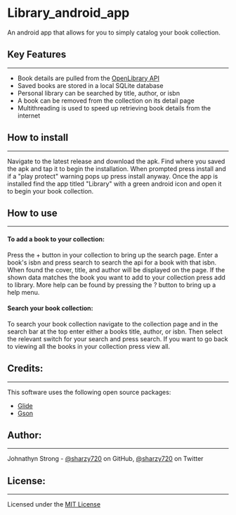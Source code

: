 # Library_android_app

An android app that allows for you to simply catalog your book collection.

## Key Features

---

* Book details are pulled from the [OpenLibrary API](https://openlibrary.org/developers/api)
* Saved books are stored in a local SQLite database
* Personal library can be searched by title, author, or isbn
* A book can be removed from the collection on its detail page
* Multithreading is used to speed up retrieving book details from the internet

## How to install

---

Navigate to the latest release and download the apk. Find where you saved the apk and tap it to begin the installation. When prompted press install and if a "play protect" warning pops up press install anyway. Once the app is installed find the app titled "Library" with a green android icon and open it to begin your book collection.

## How to use

---

#### To add a book to your collection:

Press the + button in your collection to bring up the search page. Enter a book's isbn and press search to search the api for a book with that isbn. When found the cover, title, and author will be displayed on the page. If the shown data matches the book you want to add to your collection press add to library. More help can be found by pressing the ? button to bring up a help menu.

#### Search your book collection:

To search your book collection navigate to the collection page and in the search bar at the top enter either a books title, author, or isbn. Then select the relevant switch for your search and press search. If you want to go back to viewing all the books in your collection press view all. 

## Credits:

---

This software uses the following open source packages:

* [Glide](https://github.com/bumptech/glide)
* [Gson](https://github.com/google/gson)

## Author:

---

Johnathyn Strong - [@sharzy720](https://github.com/sharzy720) on GitHub, [@sharzy720](https://twitter.com/sharzy720) on Twitter

## License:

---

Licensed under the [MIT License](LICENSE)
